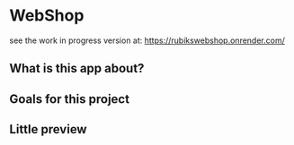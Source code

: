 # WebShop 
see the work in progress version at:  https://rubikswebshop.onrender.com/


## What is this app about?

## Goals for this project

## Little preview
